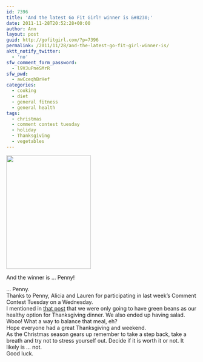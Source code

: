 ```yaml
---
id: 7396
title: 'And the latest Go Fit Girl! winner is &#8230;'
date: 2011-11-28T20:52:28+00:00
author: Ann
layout: post
guid: http://gofitgirl.com/?p=7396
permalink: /2011/11/28/and-the-latest-go-fit-girl-winner-is/
aktt_notify_twitter:
  - 'no'
sfw_comment_form_password:
  - l9VJuPneSMrR
sfw_pwd:
  - awCceqhBrHef
categories:
  - cooking
  - diet
  - general fitness
  - general health
tags:
  - christmas
  - comment contest tuesday
  - holiday
  - Thanksgiving
  - vegetables
---
```

<div id="attachment_7402" style="width: 233px" class="wp-caption alignleft">
  <a href="http://gofitgirl.com/blog/wp-content/uploads/2011/11/penny1.jpg"><img class="size-medium wp-image-7402" title="penny" src="http://gofitgirl.com/blog/wp-content/uploads/2011/11/penny1-223x300.jpg" alt="" width="223" height="300" /></a>
  
  <p class="wp-caption-text">
    And the winner is ... Penny!
  </p>
</div>

  
&#8230; Penny.  
Thanks to Penny, Alicia and Lauren for participating in last week&#8217;s Comment Contest Tuesday on a Wednesday.  
I mentioned in [that post](http://gofitgirl.com/?p=7317) that we were only going to have green beans as our healthy option for Thanksgiving dinner. We also ended up having salad. Wooo! What a way to balance that meal, eh?  
Hope everyone had a great Thanksgiving and weekend.  
As the Christmas season gears up remember to take a step back, take a breath and try not to stress yourself out. Decide if it is worth it or not. It likely is &#8230; not.  
Good luck.
